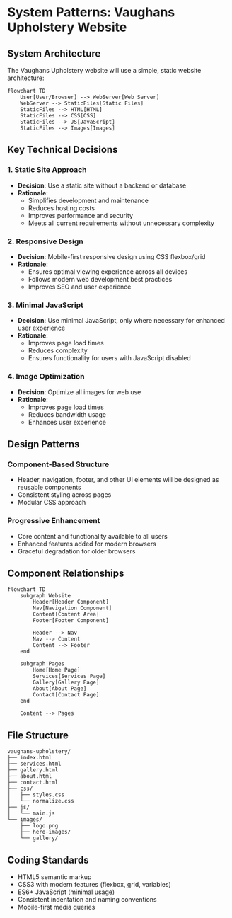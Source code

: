 # System Patterns: Vaughans Upholstery Website

## System Architecture
The Vaughans Upholstery website will use a simple, static website architecture:

```mermaid
flowchart TD
    User[User/Browser] --> WebServer[Web Server]
    WebServer --> StaticFiles[Static Files]
    StaticFiles --> HTML[HTML]
    StaticFiles --> CSS[CSS]
    StaticFiles --> JS[JavaScript]
    StaticFiles --> Images[Images]
```

## Key Technical Decisions

### 1. Static Site Approach
- **Decision**: Use a static site without a backend or database
- **Rationale**: 
  - Simplifies development and maintenance
  - Reduces hosting costs
  - Improves performance and security
  - Meets all current requirements without unnecessary complexity

### 2. Responsive Design
- **Decision**: Mobile-first responsive design using CSS flexbox/grid
- **Rationale**:
  - Ensures optimal viewing experience across all devices
  - Follows modern web development best practices
  - Improves SEO and user experience

### 3. Minimal JavaScript
- **Decision**: Use minimal JavaScript, only where necessary for enhanced user experience
- **Rationale**:
  - Improves page load times
  - Reduces complexity
  - Ensures functionality for users with JavaScript disabled

### 4. Image Optimization
- **Decision**: Optimize all images for web use
- **Rationale**:
  - Improves page load times
  - Reduces bandwidth usage
  - Enhances user experience

## Design Patterns

### Component-Based Structure
- Header, navigation, footer, and other UI elements will be designed as reusable components
- Consistent styling across pages
- Modular CSS approach

### Progressive Enhancement
- Core content and functionality available to all users
- Enhanced features added for modern browsers
- Graceful degradation for older browsers

## Component Relationships

```mermaid
flowchart TD
    subgraph Website
        Header[Header Component]
        Nav[Navigation Component]
        Content[Content Area]
        Footer[Footer Component]
        
        Header --> Nav
        Nav --> Content
        Content --> Footer
    end
    
    subgraph Pages
        Home[Home Page]
        Services[Services Page]
        Gallery[Gallery Page]
        About[About Page]
        Contact[Contact Page]
    end
    
    Content --> Pages
```

## File Structure
```
vaughans-upholstery/
├── index.html
├── services.html
├── gallery.html
├── about.html
├── contact.html
├── css/
│   ├── styles.css
│   └── normalize.css
├── js/
│   └── main.js
└── images/
    ├── logo.png
    ├── hero-images/
    └── gallery/
```

## Coding Standards
- HTML5 semantic markup
- CSS3 with modern features (flexbox, grid, variables)
- ES6+ JavaScript (minimal usage)
- Consistent indentation and naming conventions
- Mobile-first media queries
